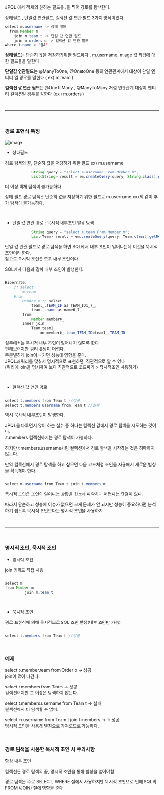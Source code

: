 JPQL 에서 객체의 원하는 필드를 .을 찍어  경로를 탐색한다. 

상태필드 ,  단일값 연관필드,  컬렉션 값 연관 필드  3가지 방식이있다 . 

```java
select m.username -> 상태 필드 
  from Member m 
    join m.team t -> 단일 값 연관 필드 
    join m.orders o -> 컬렉션 값 연관 필드 
where t.name = '팀A'


```


**상태필드**는 단순히 값을 저장하기위한 필드이다 . m.username, m.age 값 타입에 대한 필드들을 말한다 . 


**단일값 연관필드**는 @ManyToOne, @OnetoOne 등의 연관관계에서 대상이 단일 엔티티 일 경우를 말한다 ( ex) m.team )
 

**컬렉션 값 연관 필드**는 @OneToMany , @ManyToMany 처럼 연관관계 대상이 엔티티 컬렉션일 경우를 말한다  (ex ) m.orders )

<br/>

---

<br/>

### 경로 표현식 특징

![image](https://user-images.githubusercontent.com/78454649/154632748-9c07e805-9beb-4cda-83ca-5eb121812ed3.png)


* 상태필드 

경로 탐색의 끝, 단순히 값을 저장하기 위한 필드 ex) m.username

```java
            String query = "select m.username From Member m";
            List<String> result = em.createQuery(query, String.class).getResultList();
```

더 이상 객체 탐색이 불가능하다 

상태 필드 경로 탐색은 단순히 값을 저장하기 위한 필드로 m.username.xxx와 같이 추가 탐색이 불가능하다. 

<br/>


* 단일 값 연관 경로 : 묵시적 내부조인 발생 탐색 

```java
            String query = "select m.team From Member m";
            List<Team> result = em.createQuery(query, Team.class).getResultList();

```

단일 값 연관 필드로 경로 탐색을 하면 SQL에서 내부 조인이 일어나는데 이것을 묵시적 조인이라 한다. <br/>
참고로 묵시적 조인은 모두 내부 조인이다.

SQL에서 다음과 같이 내부 조인이 발생한다.

```java

Hibernate: 
    /* select
        m.team 
    From
        Member m */ select
            team1_.TEAM_ID as TEAM_ID1_7_,
            team1_.name as name6_7_ 
        from
            Member member0_ 
        inner join
            Team team1_ 
                on member0_.team_TEAM_ID=team1_.TEAM_ID

```
실무에서는 묵시적 내부 조인이 일어나지 않도록 한다. <br/>
편해보이지만 쿼리 튜닝이 어렵다. <br/>
무분별하게 join이 나가면 성능에 영향을 준다. <br/>
JPQL과 쿼리를 맞춰서 명시적으로 표현하면, 직관적으로 알 수 있다 <br/>
(쿼리에 join을 명시하여 보다 직관적으로 코드짜기 > 명시적조인 사용하기)

<br/>

* 컬랙션 값 연관 경로 



```java

select t.members from Team t //성공
select t.members.username from Team t //실패

```
역시 묵시적 내부조인이 발생한다.

JPQL을 다루면서 많이 하는 실수 중 하나는 컬렉션 값에서 경로 탐색을 시도하는 것이다. <br/>
.t.members 컬렉션까지는 경로 탐색이 가능하다. 

하지만 t.members.username처럼 컬렉션에서 경로 탐색을 시작하는 것은 허락하지 않는다. 

만약 컬렉션에서 경로 탐색을 하고 싶으면 다음 코드처럼 조인을 사용해서 새로운 별칭을 획득해야 한다.

```java

select m.username from Team t join t.members m

```

묵시적 조인은 조인이 일어나는 상황을 한눈에 파악하기 어렵다는 단점이 있다. 

따라서 단순하고 성능에 이슈가 없으면 크게 문제가 안 되지만 성능이 중요하다면 분석하기 쉽도록 묵시적 조인보다는 명시적 조인을 사용하자.

<br/>

---

<br/>

### 명시직 조인, 묵시적 조인

* 명시적 조인

join 키워드 직접 사용

```java

select m
from Member m
         join m.team t

```

<br/>

* 묵시적 조인

경로 표현식에 의해 묵시적으로 SQL 조인 발생(내부 조인만 가능) 

```java

select t.members from Team t //성공

```

<br/>

### 예제

 select o.member.team from Order o -> 성공 <br/>
 join이 많이 나간다.
 
 select t.members from Team -> 성공 <br/>
 컬렉션이지만 그 이상은 탐색하지 않는다.
 
 select t.members.username from Team t -> 실패 <br/>
 컬렉션에서 더 탐색할 수 없다.
 
 select m.username from Team t join t.members m -> 성공 <br/>
 명시적 조인을 사용해 별칭으로 가져오므로 가능하다.
 
<br/>

### 경로 탐색을 사용한 묵시적 조인 시 주의사항

항상 내부 조인

컬렉션은 경로 탐색의 끝, 명시적 조인을 통해 별칭을 얻어야함

경로 탐색은 주로 SELECT, WHERE 절에서 사용하지만 묵시적 조인으로 인해 SQL의 FROM (JOIN) 절에 영향을 준다
